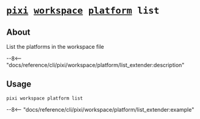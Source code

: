 <!--- This file is autogenerated. Do not edit manually! -->
# <code>[pixi](../../../pixi.md) [workspace](../../workspace.md) [platform](../platform.md) list</code>

## About
List the platforms in the workspace file

--8<-- "docs/reference/cli/pixi/workspace/platform/list_extender:description"

## Usage
```
pixi workspace platform list
```

--8<-- "docs/reference/cli/pixi/workspace/platform/list_extender:example"
